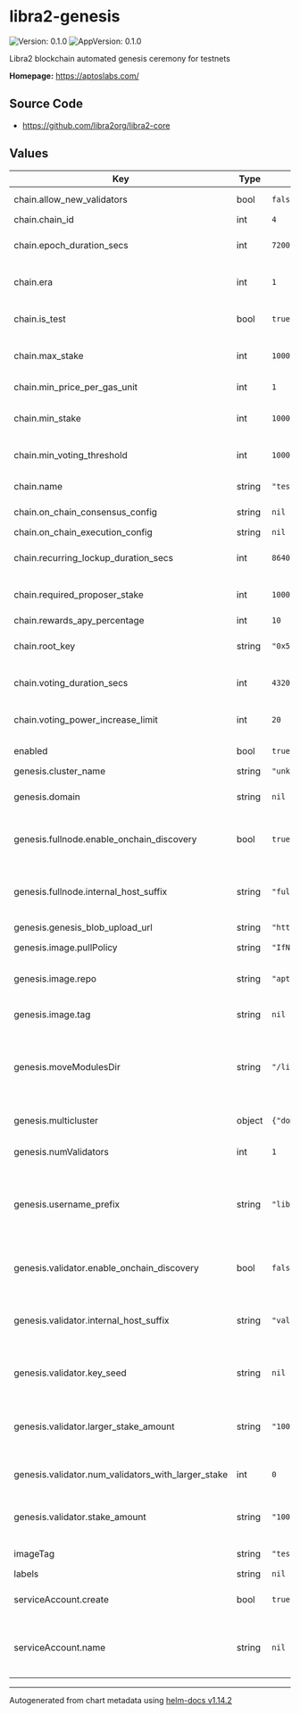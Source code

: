 # libra2-genesis

![Version: 0.1.0](https://img.shields.io/badge/Version-0.1.0-informational?style=flat-square) ![AppVersion: 0.1.0](https://img.shields.io/badge/AppVersion-0.1.0-informational?style=flat-square)

Libra2 blockchain automated genesis ceremony for testnets

**Homepage:** <https://aptoslabs.com/>

## Source Code

* <https://github.com/libra2org/libra2-core>

## Values

| Key | Type | Default | Description |
|-----|------|---------|-------------|
| chain.allow_new_validators | bool | `false` | Allow new validators to join after genesis |
| chain.chain_id | int | `4` | Libra2 Chain ID |
| chain.epoch_duration_secs | int | `7200` | Length of each epoch in seconds. Defaults to 2 hours |
| chain.era | int | `1` | Internal: Bump this number to wipe the underlying storage |
| chain.is_test | bool | `true` | If true, genesis will create a resources account that can mint coins. |
| chain.max_stake | int | `100000000000000000` | Maximum stake. Defaults to 1B APTOS coins with 8 decimals |
| chain.min_price_per_gas_unit | int | `1` | Minimum price per gas unit |
| chain.min_stake | int | `100000000000000` | Minimum stake. Defaults to 1M APTOS coins with 8 decimals |
| chain.min_voting_threshold | int | `100000000000000` | Mininum voting threshold. Defaults to 1M APTOS coins with 8 decimals |
| chain.name | string | `"testnet"` | Internal: name of the testnet to connect to |
| chain.on_chain_consensus_config | string | `nil` | Onchain Consensus Config |
| chain.on_chain_execution_config | string | `nil` | Onchain Execution Config |
| chain.recurring_lockup_duration_secs | int | `86400` | Recurring lockup duration in seconds. Defaults to 1 day |
| chain.required_proposer_stake | int | `100000000000000` | Required stake to be a proposer. 1M APTOS coins with 8 decimals |
| chain.rewards_apy_percentage | int | `10` | Rewards APY percentage |
| chain.root_key | string | `"0x5243ca72b0766d9e9cbf2debf6153443b01a1e0e6d086c7ea206eaf6f8043956"` | If specified, the key for the minting capability in testnet |
| chain.voting_duration_secs | int | `43200` | Voting duration in seconds. Defaults to 12 hours |
| chain.voting_power_increase_limit | int | `20` | Limit on how much voting power can join every epoch. Defaults to 20%. |
| enabled | bool | `true` | Used to toggle on and off the automatic genesis job |
| genesis.cluster_name | string | `"unknown"` |  |
| genesis.domain | string | `nil` | If set, the base domain name of the fullnode and validator endpoints |
| genesis.fullnode.enable_onchain_discovery | bool | `true` | Use External DNS as created by libra2-node helm chart for fullnode host in genesis |
| genesis.fullnode.internal_host_suffix | string | `"fullnode-lb"` | If `enable_onchain_discovery` is false, use this host suffix for internal kubernetes service name |
| genesis.genesis_blob_upload_url | string | `"https://us-west1-libra2-forge-gcp-0.cloudfunctions.net/signed-url"` |  |
| genesis.image.pullPolicy | string | `"IfNotPresent"` | Image pull policy to use for tools image |
| genesis.image.repo | string | `"aptoslabs/tools"` | Image repo to use for tools image for running genesis |
| genesis.image.tag | string | `nil` | Image tag to use for tools image. If set, overrides `imageTag` |
| genesis.moveModulesDir | string | `"/libra2-framework/move/modules"` | The local path for move modules in the docker image. Defaults to the libra2-framework in the aptoslabs/tools docker image |
| genesis.multicluster | object | `{"domain_suffixes":"","enabled":false}` | Options for multicluster mode. This is *experimental only* |
| genesis.numValidators | int | `1` | Number of validators to include in genesis |
| genesis.username_prefix | string | `"libra2-node"` | If `enable_onchain_discovery` is false, use this kubernetes service name prefix. It should be the fullname for the libra2-node helm release |
| genesis.validator.enable_onchain_discovery | bool | `false` | Use External DNS as created by libra2-node helm chart for validator host in genesis |
| genesis.validator.internal_host_suffix | string | `"validator-lb"` | If `enable_onchain_discovery` is false, use this host suffix for internal kubernetes service name |
| genesis.validator.key_seed | string | `nil` | Random seed to generate validator keys in order to make the key generation deterministic |
| genesis.validator.larger_stake_amount | string | `"1000000000000000"` | Stake amount for nodes we are giving larger state to. Defaults to 10M APTOS coins with 8 decimals |
| genesis.validator.num_validators_with_larger_stake | int | `0` | Number of validators to give larger stake in genesis to. |
| genesis.validator.stake_amount | string | `"100000000000000"` | Stake amount for each validator in this testnet. Defaults to 1M APTOS coins with 8 decimals |
| imageTag | string | `"testnet"` | Default image tag to use for all tools images |
| labels | string | `nil` |  |
| serviceAccount.create | bool | `true` | Specifies whether a service account should be created |
| serviceAccount.name | string | `nil` | The name of the service account to use. If not set and create is true, a name is generated using the fullname template |

----------------------------------------------
Autogenerated from chart metadata using [helm-docs v1.14.2](https://github.com/norwoodj/helm-docs/releases/v1.14.2)
